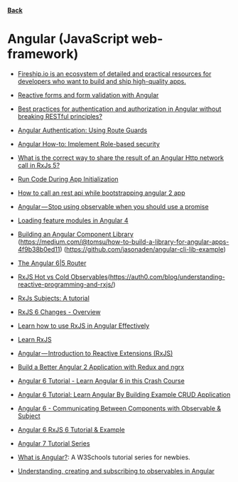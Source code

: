**[Back](/README.md/)**

# Angular (JavaScript web-framework)

- [Fireship.io is an ecosystem of detailed and practical resources for developers who want to build and ship high-quality apps.](https://fireship.io/)

- [Reactive forms and form validation with Angular](https://medium.com/front-end-hacking/reactive-forms-and-form-validation-with-angular-fdcbcf98e1e8)

- [Best practices for authentication and authorization in Angular without breaking RESTful principles?](https://stackoverflow.com/questions/22488393/best-practices-for-authentication-and-authorization-in-angular-without-breaking)

- [Angular Authentication: Using Route Guards](https://medium.com/@ryanchenkie_40935/angular-authentication-using-route-guards-bf7a4ca13ae3)

- [Angular How-to: Implement Role-based security](https://blogs.msdn.microsoft.com/premier_developer/2018/03/07/angular-how-to-implement-role-based-security/)

- [What is the correct way to share the result of an Angular Http network call in RxJs 5?](https://stackoverflow.com/questions/36271899/what-is-the-correct-way-to-share-the-result-of-an-angular-http-network-call-in-r)

- [Run Code During App Initialization](https://www.intertech.com/Blog/angular-4-tutorial-run-code-during-app-initialization/)

- [How to call an rest api while bootstrapping angular 2 app](https://stackoverflow.com/questions/41619443/how-to-call-an-rest-api-while-bootstrapping-angular-2-app)

- [Angular — Stop using observable when you should use a promise](https://netbasal.com/angular-stop-using-observable-when-you-should-use-a-promise-8da0788a8d2)

- [Loading feature modules in Angular 4](https://developer.ibm.com/tutorials/wa-load-feature-modules-in-angular4/)

- [Building an Angular Component Library ](https://medium.com/@nikolasleblanc/building-an-angular-4-component-library-with-the-angular-cli-and-ng-packagr-53b2ade0701e)
  (https://medium.com/@tomsu/how-to-build-a-library-for-angular-apps-4f9b38b0ed11)
  (https://github.com/jasonaden/angular-cli-lib-example)

- [The Angular 6|5 Router](https://www.techiediaries.com/angular-router-multiple-outlets/)

- [RxJS Hot vs Cold Observables](https://medium.com/@benlesh/hot-vs-cold-observables-f8094ed53339)(https://auth0.com/blog/understanding-reactive-programming-and-rxjs/)

- [RxJs Subjects: A tutorial](https://blog.angulartraining.com/rxjs-subjects-a-tutorial-4dcce0e9637f)

- [RxJS 6 Changes - Overview](https://www.academind.com/learn/javascript/rxjs-6-what-changed/)

- [Learn how to use RxJS in Angular Effectively](https://malcoded.com/posts/rxjs-for-angular-devs)

- [Learn RxJS](https://www.learnrxjs.io/)

- [Angular — Introduction to Reactive Extensions (RxJS)](https://medium.com/google-developer-experts/angular-introduction-to-reactive-extensions-rxjs-a86a7430a61f)

- [Build a Better Angular 2 Application with Redux and ngrx](https://onehungrymind.com/build-better-angular-2-application-redux-ngrx/)

- [Angular 6 Tutorial - Learn Angular 6 in this Crash Course](https://coursetro.com/posts/code/154/Angular-6-Tutorial---Learn-Angular-6-in-this-Crash-Course)

- [Angular 6 Tutorial: Learn Angular By Building Example CRUD Application](https://www.techiediaries.com/angular-tutorial/)

- [Angular 6 - Communicating Between Components with Observable & Subject](http://jasonwatmore.com/post/2018/06/25/angular-6-communicating-between-components-with-observable-subject)

- [Angular 6 RxJS 6 Tutorial & Example](https://www.techiediaries.com/angular-rxjs-tutorial/)

- [Angular 7 Tutorial Series](https://medium.com/techiediaries-com/angular-6-tutorial-series-jwt-auth-rxjs-6-httpclient-bootstrap-4-material-design-routing-and-f80f29ffcb6d)

- [What is Angular?](https://www.w3schools.com/whatis/whatis_angularjs.asp): A W3Schools tutorial series for newbies. 
- [Understanding, creating and subscribing to observables in Angular](https://medium.com/@luukgruijs/understanding-creating-and-subscribing-to-observables-in-angular-426dbf0b04a3)
